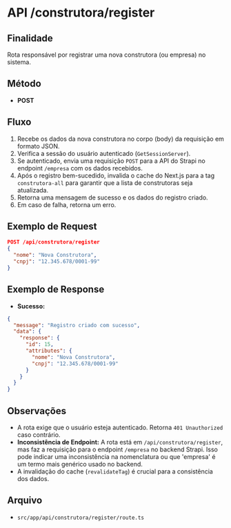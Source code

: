 # API /construtora/register

## Finalidade
Rota responsável por registrar uma nova construtora (ou empresa) no sistema.

## Método
- **POST**

## Fluxo
1.  Recebe os dados da nova construtora no corpo (body) da requisição em formato JSON.
2.  Verifica a sessão do usuário autenticado (`GetSessionServer`).
3.  Se autenticado, envia uma requisição `POST` para a API do Strapi no endpoint `/empresa` com os dados recebidos.
4.  Após o registro bem-sucedido, invalida o cache do Next.js para a tag `construtora-all` para garantir que a lista de construtoras seja atualizada.
5.  Retorna uma mensagem de sucesso e os dados do registro criado.
6.  Em caso de falha, retorna um erro.

## Exemplo de Request
```json
POST /api/construtora/register
{
  "nome": "Nova Construtora",
  "cnpj": "12.345.678/0001-99"
}
```

## Exemplo de Response
- **Sucesso:**
```json
{
  "message": "Registro criado com sucesso",
  "data": {
    "response": {
      "id": 15,
      "attributes": {
        "nome": "Nova Construtora",
        "cnpj": "12.345.678/0001-99"
      }
    }
  }
}
```

## Observações
- A rota exige que o usuário esteja autenticado. Retorna `401 Unauthorized` caso contrário.
- **Inconsistência de Endpoint:** A rota está em `/api/construtora/register`, mas faz a requisição para o endpoint `/empresa` no backend Strapi. Isso pode indicar uma inconsistência na nomenclatura ou que 'empresa' é um termo mais genérico usado no backend.
- A invalidação do cache (`revalidateTag`) é crucial para a consistência dos dados.

## Arquivo
- `src/app/api/construtora/register/route.ts`
